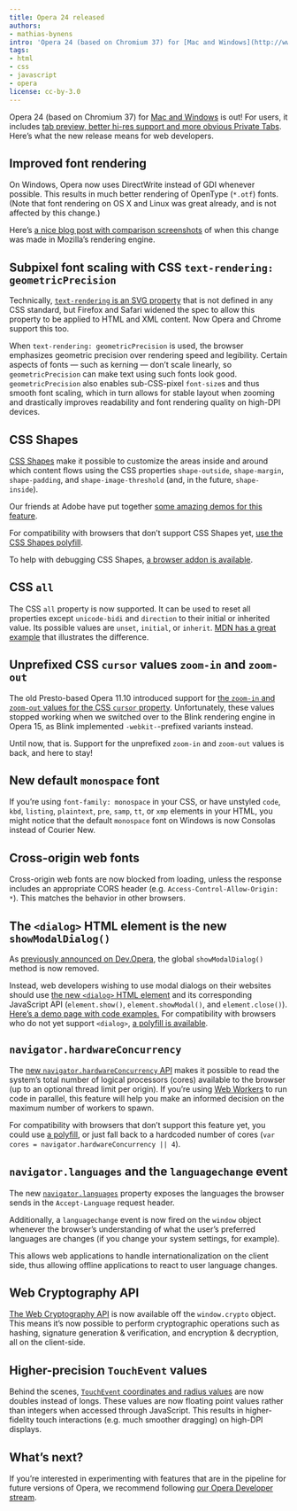 ```yaml
---
title: Opera 24 released
authors:
- mathias-bynens
intro: 'Opera 24 (based on Chromium 37) for [Mac and Windows](http://www.opera.com/computer) is out! For users, it includes [tab preview, better hi-res support and more obvious Private Windows](http://blogs.opera.com/desktop/2014/09/browse-faster-opera-24-desktop-with-tab-preview/). Here’s what the new release means for web developers.'
tags:
- html
- css
- javascript
- opera
license: cc-by-3.0
---
```


Opera 24 (based on Chromium 37) for [Mac and Windows](http://www.opera.com/computer) is out! For users, it includes [tab preview, better hi-res support and more obvious Private Tabs](http://blogs.opera.com/desktop/2014/09/browse-faster-opera-24-desktop-with-tab-preview/). Here’s what the new release means for web developers.

## Improved font rendering

On Windows, Opera now uses DirectWrite instead of GDI whenever possible. This results in much better rendering of OpenType (`*.otf`) fonts. (Note that font rendering on OS X and Linux was great already, and is not affected by this change.)

Here’s [a nice blog post with comparison screenshots](https://blog.mozilla.org/nattokirai/2009/10/22/better-postscript-cff-font-rendering-with-directwrite/) of when this change was made in Mozilla’s rendering engine.

## Subpixel font scaling with CSS `text-rendering: geometricPrecision`

Technically, [`text-rendering` is an SVG property](http://www.w3.org/TR/SVG11/painting.html#TextRenderingProperty) that is not defined in any CSS standard, but Firefox and Safari widened the spec to allow this property to be applied to HTML and XML content. Now Opera and Chrome support this too.

When `text-rendering: geometricPrecision` is used, the browser emphasizes geometric precision over rendering speed and legibility. Certain aspects of fonts — such as kerning — don’t scale linearly, so `geometricPrecision` can make text using such fonts look good. `geometricPrecision` also enables sub-CSS-pixel `font-size`s and thus smooth font scaling, which in turn allows for stable layout when zooming and drastically improves readability and font rendering quality on high-DPI devices.

## CSS Shapes

[CSS Shapes](http://dev.w3.org/csswg/css-shapes/) make it possible to customize the areas inside and around which content flows using the CSS properties `shape-outside`, `shape-margin`, `shape-padding`, and `shape-image-threshold` (and, in the future, `shape-inside`).

Our friends at Adobe have put together [some amazing demos for this feature](http://blogs.adobe.com/webplatform/2014/05/13/good-looking-shapes-gallery/).

For compatibility with browsers that don’t support CSS Shapes yet, [use the CSS Shapes polyfill](http://blogs.adobe.com/webplatform/2014/05/12/css-shapes-polyfill/).

To help with debugging CSS Shapes, [a browser addon is available](https://addons.opera.com/en/extensions/details/css-shapes-editor/).

## CSS `all`

The CSS `all` property is now supported. It can be used to reset all properties except `unicode-bidi` and `direction` to their initial or inherited value. Its possible values are `unset`, `initial`, or `inherit`. [MDN has a great example](https://developer.mozilla.org/en-US/docs/Web/CSS/all#Examples) that illustrates the difference.

## Unprefixed CSS `cursor` values `zoom-in` and `zoom-out`

The old Presto-based Opera 11.10 introduced support for [the `zoom-in` and `zoom-out` values for the CSS `cursor` property](http://dev.w3.org/csswg/css-ui/#cursor). Unfortunately, these values stopped working when we switched over to the Blink rendering engine in Opera 15, as Blink implemented `-webkit-`-prefixed variants instead.

Until now, that is. Support for the unprefixed `zoom-in` and `zoom-out` values is back, and here to stay!

## New default `monospace` font

If you’re using `font-family: monospace` in your CSS, or have unstyled `code`, `kbd`, `listing`, `plaintext`, `pre`, `samp`, `tt`, or `xmp` elements in your HTML, you might notice that the default `monospace` font on Windows is now Consolas instead of Courier New.

## Cross-origin web fonts

Cross-origin web fonts are now blocked from loading, unless the response includes an appropriate CORS header (e.g. `Access-Control-Allow-Origin: *`). This matches the behavior in other browsers.

## The `<dialog>` HTML element is the new `showModalDialog()`

As [previously announced on Dev.Opera](http://dev.opera.com/blog/showmodaldialog/), the global `showModalDialog()` method is now removed.

Instead, web developers wishing to use modal dialogs on their websites should use [the new `<dialog>` HTML element](https://html.spec.whatwg.org/multipage/forms.html#the-dialog-element) and its corresponding JavaScript API (`element.show()`, `element.showModal()`, and `element.close()`). [Here’s a demo page with code examples.](http://demo.agektmr.com/dialog/) For compatibility with browsers who do not yet support `<dialog>`, [a polyfill is available](https://github.com/GoogleChrome/dialog-polyfill).

## `navigator.hardwareConcurrency`

The [new `navigator.hardwareConcurrency` API](http://wiki.whatwg.org/wiki/NavigatorCores) makes it possible to read the system’s total number of logical processors (cores) available to the browser (up to an optional thread limit per origin). If you’re using [Web Workers](http://dev.opera.com/articles/web-workers-rise-up/) to run code in parallel, this feature will help you make an informed decision on the maximum number of workers to spawn.

For compatibility with browsers that don’t support this feature yet, you could use [a polyfill](http://wg.oftn.org/projects/core-estimator/demo/), or just fall back to a hardcoded number of cores (`var cores = navigator.hardwareConcurrency || 4`).

## `navigator.languages` and the `languagechange` event

The new [`navigator.languages`](https://html.spec.whatwg.org/multipage/webappapis.html#navigatorlanguage) property exposes the languages the browser sends in the `Accept-Language` request header.

Additionally, a `languagechange` event is now fired on the `window` object whenever the browser’s understanding of what the user’s preferred languages are changes (if you change your system settings, for example).

This allows web applications to handle internationalization on the client side, thus allowing offline applications to react to user language changes.

## Web Cryptography API

[The Web Cryptography API](https://dvcs.w3.org/hg/webcrypto-api/raw-file/tip/spec/Overview.html) is now available off the `window.crypto` object. This means it’s now possible to perform cryptographic operations such as hashing, signature generation & verification, and encryption & decryption, all on the client-side.

## Higher-precision `TouchEvent` values

Behind the scenes, [`TouchEvent` coordinates and radius values](https://dvcs.w3.org/hg/webevents/raw-file/v1-errata/touchevents.html#touch-interface) are now doubles instead of longs. These values are now floating point values rather than integers when accessed through JavaScript. This results in higher-fidelity touch interactions (e.g. much smoother dragging) on high-DPI displays.

## What’s next?

If you’re interested in experimenting with features that are in the pipeline for future versions of Opera, we recommend following [our Opera Developer stream](http://www.opera.com/developer).
